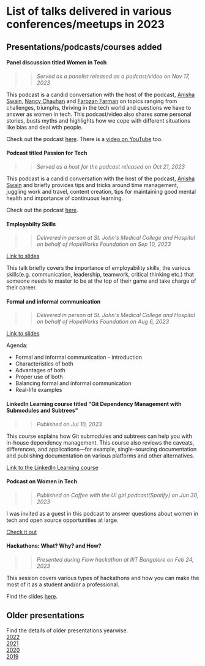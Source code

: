 # List of talks delivered in various conferences/meetups in 2023

## Presentations/podcasts/courses added

#### Panel discussion titled Women in Tech

> > _Served as a panelist released as a podcast/video on Nov 17, 2023_

This podcast is a candid conversation with the host of the podcast, [Anisha Swain](https://github.com/anishaswain), [Nancy Chauhan](https://github.com/Nancy-Chauhan) and [Farozan Farman](https://github.com/FarozanFarman) on topics ranging from challenges, triumphs, thriving in the tech world and questions we have to answer as women in tech. This podcast/video also shares some personal stories, busts myths and highlights how we cope with different situations like bias and deal with people.

Check out the podcast [here](https://open.spotify.com/episode/3MASyaM4a78IabO2msWDno). There is a [video on YouTube](https://www.youtube.com/watch?v=vCRgL-h8cjs&t=12s) too.

#### Podcast titled Passion for Tech

> > _Served as a host for the podcast released on Oct 21, 2023_

This podcast is a candid conversation with the host of the podcast, [Anisha Swain](https://github.com/anishaswain) and briefly provides tips and tricks around time management, juggling work and travel, content creation, tips for maintaining good mental health and importance of continuous learning.

Check out the podcast [here](https://open.spotify.com/episode/7173kGTUMOnZ7MlIzRAfNm).

#### Employabilty Skills

> > _Delivered in person at St. John's Medical College and Hospital on behalf of HopeWorks Foundation on Sep 10, 2023_

[Link to slides](2023/Employability-Skills.pdf)

This talk briefly covers the importance of employability skills, the various skills(e.g. communication, leadership, teamwork, critical thinking etc.) that someone needs to master to be at the top of their game and take charge of their career.

#### Formal and informal communication

> > _Delivered in person at St. John's Medical College and Hospital on behalf of HopeWorks Foundation on Aug 6, 2023_

[Link to slides](2023/FormalInformalCommunication.pdf)

Agenda:

- Formal and informal communication - introduction
- Characteristics of both
- Advantages of both
- Proper use of both
- Balancing formal and informal communication
- Real-life examples

#### LinkedIn Learning course titled "Git Dependency Management with Submodules and Subtrees"

> > _Published on Jul 10, 2023_

This course explains how Git submodules and subtrees can help you with in-house dependency management. This course also reviews the caveats, differences, and applications—for example, single-sourcing documentation and publishing documentation on various platforms and other alternatives.

[Link to the LinkedIn Learning course](https://www.linkedin.com/learning/git-dependency-management-with-submodules-and-subtrees/git-submodules-and-subtrees)

#### Podcast on Women in Tech

> > _Published on Coffee with the UI girl podcast(Spotify) on Jun 30, 2023_

I was invited as a guest in this podcast to answer questions about women in tech and open source opportunities at large.

[Check it out](https://tinyurl.com/muzeemrr)

#### Hackathons: What? Why? and How?

> > _Presented during Flow hackathon at IIIT Bangalore on Feb 24, 2023_

This session covers various types of hackathons and how you can make the most of it as a student and/or a professional.

Find the slides [here](2023/Hackathons-What-Why-How.pdf).

## Older presentations

Find the details of older presentations yearwise.
\
[2022](2022)
\
[2021](2021)
\
[2020](2020)
\
[2019](2019)
